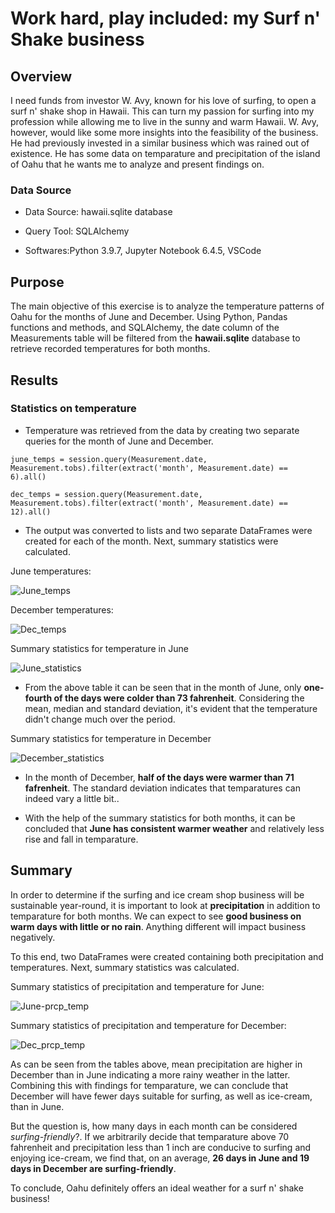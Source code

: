 # Work hard, play included: my Surf n' Shake business

## Overview

I need funds from investor W. Avy, known for his love of surfing, to open a surf n' shake shop in Hawaii. This can turn my passion for surfing into my profession while allowing me to live in the sunny and warm Hawaii. W. Avy, however, would like some more insights into the feasibility of the business. He had previously invested in a similar business which was rained out of existence. He has some data on temparature and precipitation of the island of Oahu that he wants me to analyze and present findings on.

### Data Source

- Data Source: hawaii.sqlite database

- Query Tool: SQLAlchemy

- Softwares:Python 3.9.7, Jupyter Notebook 6.4.5, VSCode


## Purpose

The main objective of this exercise is to analyze the temperature patterns of Oahu for the months of June and December. Using Python, Pandas functions and methods, and SQLAlchemy, the date column of the Measurements table will be filtered from the **hawaii.sqlite** database to retrieve recorded temperatures for both months.


## Results

### Statistics on temperature

- Temperature was retrieved from the data by creating two separate queries for the month of June and December.
```
june_temps = session.query(Measurement.date, Measurement.tobs).filter(extract('month', Measurement.date) == 6).all()

```
```
dec_temps = session.query(Measurement.date, Measurement.tobs).filter(extract('month', Measurement.date) == 12).all()

```

- The output was converted to lists and two separate DataFrames were created for each of the month. Next, summary statistics were calculated.

June temperatures:

![June_temps]()

December temperatures:

![Dec_temps]()


Summary statistics for temperature in June

![June_statistics]()

- From the above table it can be seen that in the month of June, only **one-fourth of the days were colder than 73 fahrenheit**. Considering the mean, median and standard deviation, it's evident that the temperature didn't change much over the period.

Summary statistics for temperature in December

![December_statistics]()


- In the month of December, **half of the days were warmer than 71 fafrenheit**. The standard deviation indicates that temparatures can indeed vary a little bit..

- With the help of the summary statistics for both months, it can be concluded that **June has consistent warmer weather** and relatively less rise and fall in temparature.


## Summary

In order to determine if the surfing and ice cream shop business will be sustainable year-round, it is important to look at **precipitation** in addition to temparature for both months. We can expect to see **good business on warm days with little or no rain**. Anything different will impact business negatively.

To this end, two DataFrames were created containing both precipitation and temperatures. Next, summary statistics was calculated.

Summary statistics of precipitation and temperature for June:

![June-prcp_temp]()

Summary statistics of precipitation and temperature for December:

![Dec_prcp_temp]()


As can be seen from the tables above, mean precipitation are higher in December than in June indicating a more rainy weather in the latter. Combining this with findings for temparature, we can conclude that December will have fewer days suitable for surfing, as well as ice-cream, than in June.

But the question is, how many days in each month can be considered _surfing-friendly_?. If we arbitrarily decide that temparature above 70 fahrenheit and precipitation less than 1 inch are conducive to surfing and enjoying ice-cream, we find that, on an average, **26 days in June and 19 days in December are surfing-friendly**.

To conclude, Oahu definitely offers an ideal weather for a surf n' shake business!